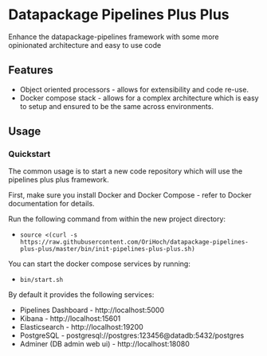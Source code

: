 # Datapackage Pipelines Plus Plus

Enhance the datapackage-pipelines framework with some more opinionated architecture and easy to use code


## Features

* Object oriented processors - allows for extensibility and code re-use.
* Docker compose stack - allows for a complex architecture which is easy to setup and ensured to be the same across environments.

## Usage

### Quickstart

The common usage is to start a new code repository which will use the pipelines plus plus framework.

First, make sure you install Docker and Docker Compose - refer to Docker documentation for details.

Run the following command from within the new project directory:

* `source <(curl -s https://raw.githubusercontent.com/OriHoch/datapackage-pipelines-plus-plus/master/bin/init-pipelines-plus-plus.sh)`

You can start the docker compose services by running:

* `bin/start.sh`

By default it provides the following services:

* Pipelines Dashboard - http://localhost:5000
* Kibana - http://localhost:15601
* Elasticsearch - http://localhost:19200
* PostgreSQL - postgresql://postgres:123456@datadb:5432/postgres
* Adminer (DB admin web ui) - http://localhost:18080
